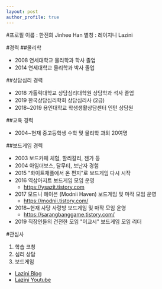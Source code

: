 ```yaml
---
layout: post
author_profile: true
---
```


#프로필
이름 : 한진희 Jinhee Han
별칭 : 레이지니 Lazini

#경력
##물리학
* 2008 연세대학교 물리학과 학사 졸업
* 2014 연세대학교 물리학과 박사 졸업

##상담심리 경력
* 2018 가톨릭대학교 상담심리대학원 상담학과 석사 졸업
* 2019 한국상담심리학회 상담심리사 (2급)
* 2018~2019 용인대학교 학생생활상담센터 인턴 상담원

##교육 경력
* 2004~현재 중고등학생 수학 및 물리학 과외 20여명

##보드게임 경력
* 2003 보드카페 체험, 할리갈리, 젠가 등
* 2004 아임더보스, 달무티, 보난자 경험
* 2015 "화이트채플에서 온 편지"로 보드게임 다시 시작
* 2016 역삼아지트 보드게임 모임 운영
    - https://ysazit.tistory.com
* 2017 모드니 헤이븐 (Modnii Haven) 보드게임 및 마작 모임 운영     
    - https://modnii.tistory.com/
* 2018~현재 사당 사랑방 보드게임 및 마작 모임 운영
    - https://sarangbanggame.tistory.com/
* 2019 직장인들의 건전한 모임 "이교시" 보드게임 모임 리더

#관심사
  1. 학습 코칭
  1. 심리 상담
  1. 보드게임

 * [Lazini Blog](http://lazini.tistory.com)
 * [Lazini Youtube](http://lazini.youtube.com)
